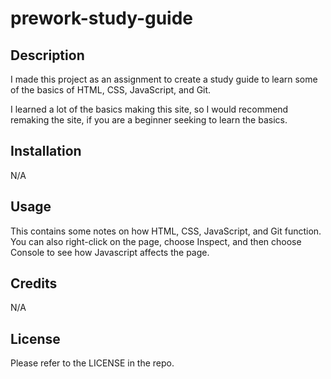 # prework-study-guide
## Description

I made this project as an assignment to create a study guide to learn some of the basics of HTML, CSS, JavaScript, and Git. 

I learned a lot of the basics making this site, so I would recommend remaking the site, if you are a beginner seeking to learn the basics. 

## Installation

N/A

## Usage

This contains some notes on how HTML, CSS, JavaScript, and Git function. You can also right-click on the page, choose Inspect, and then choose Console to see how Javascript affects the page. 

## Credits

N/A

## License

Please refer to the LICENSE in the repo.


